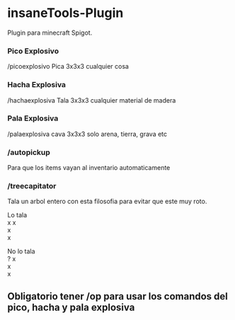 # insaneTools-Plugin
Plugin para minecraft Spigot.
### Pico Explosivo
/picoexplosivo
Pica 3x3x3 cualquier cosa
### Hacha Explosiva
/hachaexplosiva
Tala 3x3x3 cualquier material de madera
### Pala Explosiva
/palaexplosiva
cava 3x3x3 solo arena, tierra, grava etc
### /autopickup
Para que los items vayan al inventario automaticamente

### /treecapitator
Tala un arbol entero con esta filosofia para evitar que este muy roto.

Lo tala <br>
x  x<br>
x<br>
x<br>

No lo tala <br>
?  x<br>
x<br>
x<br>

## Obligatorio tener /op para usar los comandos del pico, hacha y pala explosiva
